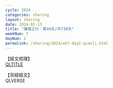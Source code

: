 ```yaml
---
cycle: 2024
categories: sharing
layout: sharing
date: 2024-02-13
title: "謙理之行：第44天/共730天"
weekNum: 7
dayNum: 2
permalink: /sharing/2024/wk7-day2-qianli.html
---
```

【經文梳理】  
[QLTITLE](QLLINK)

【背經經文】  
QLVERSE
